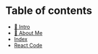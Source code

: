 # Table of contents

* [📙 Intro](README.md)
* [🚀 About Me](about-me.md)
* [Index](index.md)
* [React Code](https://thecodejournal.gitbook.io/react/)
